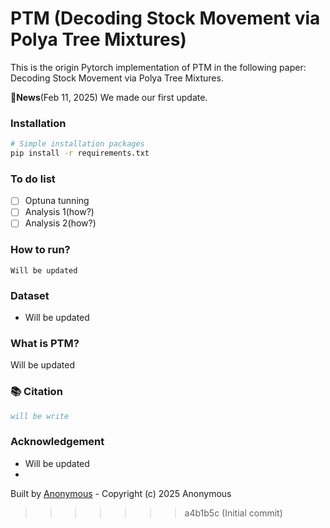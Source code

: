# PTM (Decoding Stock Movement via Polya Tree Mixtures)

This is the origin Pytorch implementation of PTM in the following paper: Decoding Stock Movement via Polya Tree Mixtures.
 
🚩**News**(Feb 11, 2025)  We made our first update.

### Installation

```bash
# Simple installation packages
pip install -r requirements.txt
```

### To do list

- [ ] Optuna tunning
- [ ] Analysis 1(how?)
- [ ] Analysis 2(how?)

### How to run?
```
Will be updated
```

### Dataset
- Will be updated
   
### What is PTM?
Will be updated

### 📚 Citation

```bibtex
will be write
```



### Acknowledgement
- Will be updated
- 
Built by [Anonymous](https://yoontae6719.github.io/) - Copyright (c) 2025 Anonymous
>>>>>>> a4b1b5c (Initial commit)
